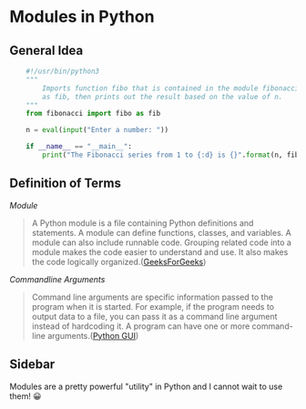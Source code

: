 # Modules in Python

## General Idea

```python
	#!/usr/bin/python3
	"""
	    Imports function fibo that is contained in the module fibonacci
	    as fib, then prints out the result based on the value of n.
	"""
	from fibonacci import fibo as fib

	n = eval(input("Enter a number: "))

	if __name__ == "__main__":
	    print("The Fibonacci series from 1 to {:d} is {}".format(n, fib(n)))
```

## Definition of Terms

_Module_

> A Python module is a file containing Python definitions and statements. A module can define functions, classes, and variables. A module can also include runnable code. Grouping related code into a module makes the code easier to understand and use. It also makes the code logically organized.([GeeksForGeeks](https://www.geeksforgeeks.org/python-modules/))

_Commandline Arguments_

> Command line arguments are specific information passed to the program when it is started. For example, if the program needs to output data to a file, you can pass it as a command line argument instead of hardcoding it. A program can have one or more command-line arguments.([Python GUI](https://pythongui.org/what-are-command-line-arguments-and-how-to-pass-arguments-to-a-python-script/))

## Sidebar

Modules are a pretty powerful "utility" in Python and I cannot wait to use them! :grinning:
